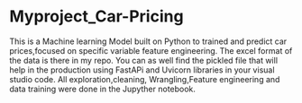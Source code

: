 # Myproject_Car-Pricing
This is a Machine learning Model built on Python to trained and predict car prices,focused on specific variable feature engineering.
The excel format of the data is there in my repo. You can as well find the pickled file that will help in the production using FastAPi and Uvicorn libraries in your visual studio code.
All exploration,cleaning, Wrangling,Feature engineering and data training were done in the Jupyther notebook.
